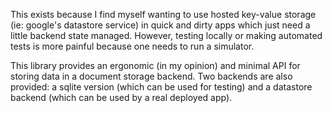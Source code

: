 This exists because I find myself wanting to use hosted key-value storage
(ie: google's datastore service) in quick and dirty apps which just need 
a little backend state managed. However, testing locally or making automated
tests is more painful because one needs to run a simulator. 

This library provides an ergonomic (in my opinion) and minimal API for
storing data in a document storage backend. Two backends are also provided:
a sqlite version (which can be used for testing) and a datastore backend 
(which can be used by a real deployed app).

